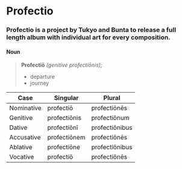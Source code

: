 # Profectio
### Profectio is a project by Tukyo and Bunta to release a full length album with individual art for every composition.

#### Noun
> **Profectiō** *(genitive profectiōnis);*
> 
> - departure
> - journey

| Case       | Singular     | Plural         |
| ---------- | ------------ | -------------- |
| Nominative | profectiō    | profectiōnēs   |
| Genitive   | profectiōnis | profectiōnum   |
| Dative     | profectiōnī  | profectiōnibus |
| Accusative | profectiōnem | profectiōnēs   |
| Ablative   | profectiōne  | profectiōnibus |
| Vocative   | profectiō    | profectiōnēs   |